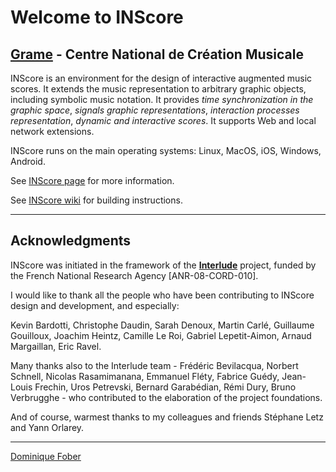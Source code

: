 Welcome to INScore
======================================================================

[Grame](http://www.grame.fr) - Centre National de Création Musicale
----------------------------------------------------------------------

INScore is an environment for the design of interactive augmented music scores.
It extends the music representation to arbitrary graphic objects, including symbolic music notation.
It provides *time synchronization in the graphic space*, *signals graphic representations*, *interaction processes representation*, *dynamic and interactive scores*. It supports Web and local network extensions.

INScore runs on the main operating systems: Linux, MacOS, iOS, Windows, Android.

See [INScore page](http://inscore.grame.fr/) for more information.

See [INScore wiki](https://github.com/grame-cncm/inscore/wiki) for building instructions. 


----------------------------------------------------------------------

## Acknowledgments

INScore was initiated in the framework of the **[Interlude](http://interlude.ircam.fr)** project, 
funded by the French National Research Agency \[ANR-08-CORD-010\].

I would like to thank all the people who have been contributing to INScore design and development, and especially:

 Kevin Bardotti, 
 Christophe Daudin, 
 Sarah Denoux, 
 Martin Carlé,
 Guillaume Gouilloux,
 Joachim Heintz,
 Camille Le Roi,
 Gabriel Lepetit-Aimon,
 Arnaud Margaillan,
 Eric Ravel.
 
Many thanks also to the Interlude team - Frédéric Bevilacqua, Norbert Schnell, 
Nicolas Rasamimanana, Emmanuel Fléty, Fabrice Guédy, Jean-Louis Frechin, 
Uros Petrevski, Bernard Garabédian, Rémi Dury, Bruno Verbrugghe - who contributed
to the elaboration of the project foundations.

And of course, warmest thanks to my colleagues and friends Stéphane Letz 
and Yann Orlarey.

---
[Dominique Fober](https://github.com/dfober)

